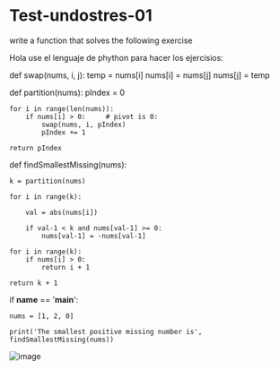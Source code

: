 # Test-undostres-01
write a function that solves the following exercise


Hola use el lenguaje de phython para hacer los ejercisios:

def swap(nums, i, j):
	temp = nums[i]
	nums[i] = nums[j]
	nums[j] = temp

def partition(nums):
	pIndex = 0

	for i in range(len(nums)):
		if nums[i] > 0:		# pivot is 0:
			swap(nums, i, pIndex)
			pIndex += 1

	return pIndex

def findSmallestMissing(nums):

	k = partition(nums)

	for i in range(k):

		val = abs(nums[i])

		if val-1 < k and nums[val-1] >= 0:
			nums[val-1] = -nums[val-1]

	for i in range(k):
		if nums[i] > 0:
			return i + 1

	return k + 1

if __name__ == '__main__':

	nums = [1, 2, 0]

	print('The smallest positive missing number is', findSmallestMissing(nums))
  
  ![image](https://user-images.githubusercontent.com/46494068/191123618-ac9787fa-d77a-40fc-bb89-cde237831c53.png)

